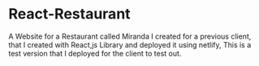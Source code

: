 # React-Restaurant
A Website for a Restaurant called Miranda I created for a previous client, that I created with React,js Library and deployed it using netlify, This is a test version that I deployed for the client to test out.
